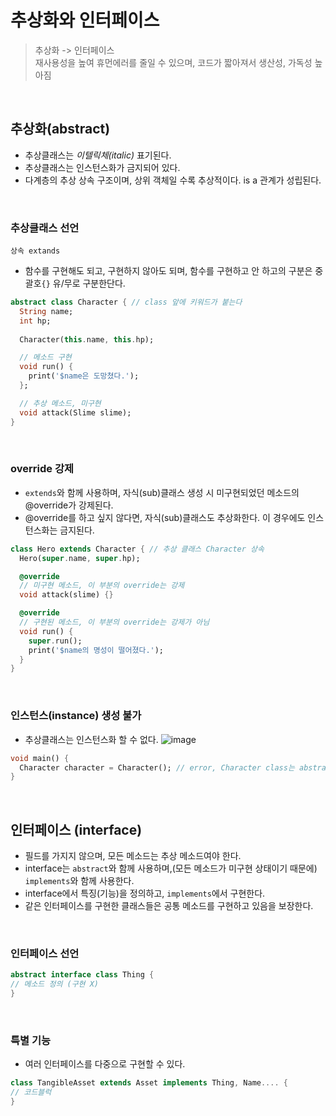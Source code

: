 # 추상화와 인터페이스  
> 추상화 -> 인터페이스  
> 재사용성을 높여 휴먼에러를 줄일 수 있으며, 코드가 짧아져서 생산성, 가독성 높아짐   
<br/>

## 추상화(abstract)
- 추상클래스는 _이텔릭체(italic)_ 표기된다.  
- 추상클래스는 인스턴스화가 금지되어 있다.
- 다계층의 추상 상속 구조이며, 상위 객체일 수록 추상적이다. is a 관계가 성립된다.
<br/>

### 추상클래스 선언
`상속 extands`  
- 함수를 구현해도 되고, 구현하지 않아도 되며, 함수를 구현하고 안 하고의 구분은 중괄호`{}` 유/무로 구분한단다.

```dart
abstract class Character { // class 앞에 키워드가 붙는다
  String name;
  int hp;
  
  Character(this.name, this.hp);

  // 메소드 구현
  void run() {
    print('$name은 도망쳤다.');
  };

  // 추상 메소드, 미구현
  void attack(Slime slime);
}
```
<br/>

### override 강제
- `extends`와 함께 사용하며, 자식(sub)클래스 생성 시 미구현되었던 메소드의 @override가 강제된다.  
- @override를 하고 싶지 않다면, 자식(sub)클래스도 추상화한다. 이 경우에도 인스턴스화는 금지된다.     

```dart
class Hero extends Character { // 추상 클래스 Character 상속
  Hero(super.name, super.hp);

  @override
  // 미구현 메소드, 이 부분의 override는 강제
  void attack(slime) {}

  @override
  // 구현된 메소드, 이 부분의 override는 강제가 아님
  void run() {
    super.run();
    print('$name의 명성이 떨어졌다.');
  }
}
```
<br/>

### 인스턴스(instance) 생성 불가
- 추상클래스는 인스턴스화 할 수 없다. 
![image](https://github.com/yujiyeong/TIL/assets/149862753/d2a26132-8847-4fa8-bbb9-36403b82aaaf)

```dart
void main() {
  Character character = Character(); // error, Character class는 abstract class이기 때문
}
```
<br/>

## 인터페이스 (interface)  
- 필드를 가지지 않으며, 모든 메소드는 추상 메소드여야 한다.  
- interface는 `abstract`와 함께 사용하며,(모든 메소드가 미구현 상태이기 때문에) `implements`와 함께 사용한다.  
- interface에서 특징(기능)을 정의하고, `implements`에서 구현한다.  
- 같은 인터페이스를 구현한 클래스들은 공통 메소드를 구현하고 있음을 보장한다.  
<br/>

### 인터페이스 선언
```dart
abstract interface class Thing {
// 메소드 정의 (구현 X)
}
```
<br/>

### 특별 기능  
- 여러 인터페이스를 다중으로 구현할 수 있다.  
```dart
class TangibleAsset extends Asset implements Thing, Name.... {
// 코드블럭
}
```
<br/>
